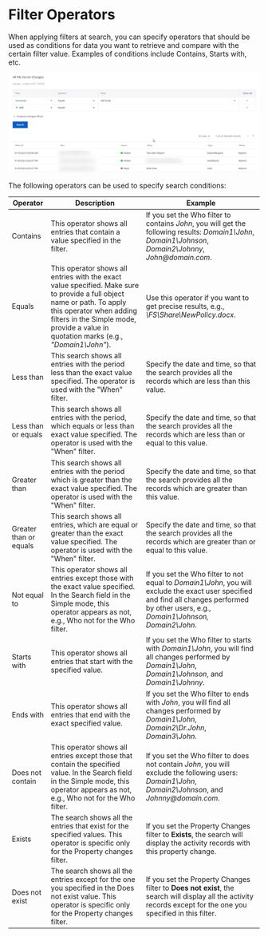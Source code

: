 # Filter Operators

When applying filters at search, you can specify operators that should be used as conditions for data you want to retrieve and compare with the certain filter value. Examples of conditions include Contains, Starts with, etc.

![search_searchresults](../../../../static/img/product_docs/1secure/admin/searchandreports/search_searchresults.webp)

The following operators can be used to specify search conditions:

| Operator | Description | Example |
| --- | --- | --- |
| Contains | This operator shows all entries that contain a value specified in the filter. | If you set the Who filter to contains _John_, you will get the following results: _Domain1\John_, _Domain1\Johnson_, _Domain2\Johnny_, _John@domain.com_. |
| Equals | This operator shows all entries with the exact value specified. Make sure to provide a full object name or path.  To apply this operator when adding filters in the Simple mode, provide a value in quotation marks (e.g., _"Domain1\John"_). | Use this operator if you want to get precise results, e.g., _\\FS\Share\NewPolicy.docx_. |
| Less than | This search shows all entries with the period less than the exact value specified. The operator is used with the "When" filter. | Specify the date and time, so that the search provides all the records which are less than this value. |
| Less than or equals | This search shows all entries with the period, which equals or less than exact value specified. The operator is used with the "When" filter. | Specify the date and time, so that the search provides all the records which are less than or equal to this value. |
| Greater than | This search shows all entries with the period which is greater than the exact value specified. The operator is used with the "When" filter. | Specify the date and time, so that the search provides all the records which are greater than this value. |
| Greater than or equals | This search shows all entries, which are equal or greater than the exact value specified. The operator is used with the "When" filter. | Specify the date and time, so that the search provides all the records which are greater than or equal to this value. |
| Not equal to | This operator shows all entries except those with the exact value specified.  In the Search field in the Simple mode, this operator appears as not, e.g., Who not for the Who filter. | If you set the Who filter to not equal to  _Domain1\John_, you will exclude the exact user specified and find all changes performed by other users, e.g., _Domain1\Johnson, Domain2\John_. |
| Starts with | This operator shows all entries that start with the specified value. | If you set the Who filter to starts with _Domain1\John_, you will find all changes performed by _Domain1\John_, _Domain1\Johnson_, and _Domain1\Johnny_. |
| Ends with | This operator shows all entries that end with the exact specified value. | If you set the Who filter to ends with _John_, you will find all changes performed by _Domain1\John_, _Domain2\Dr.John_, _Domain3\John_. |
| Does not contain | This operator shows all entries except those that contain the specified value.  In the Search field in the Simple mode, this operator appears as not, e.g., Who not for the Who filter. | If you set the Who filter to does not contain _John_, you will exclude the following users: _Domain1\John_, _Domain2\Johnson_, and _Johnny@domain.com_. |
| Exists | The search shows all the entries that exist for the specified values.  This operator is specific only for the Property changes filter. | If you set the Property Changes filter to __Exists__, the search will display the activity records with this property change. |
| Does not exist | The search shows all the entries except for the one you specified in the Does not exist value.  This operator is specific only for the Property changes filter. | If you set the Property Changes filter to __Does not exist__, the search will display all the activity records except for the one you specified in this filter. |
